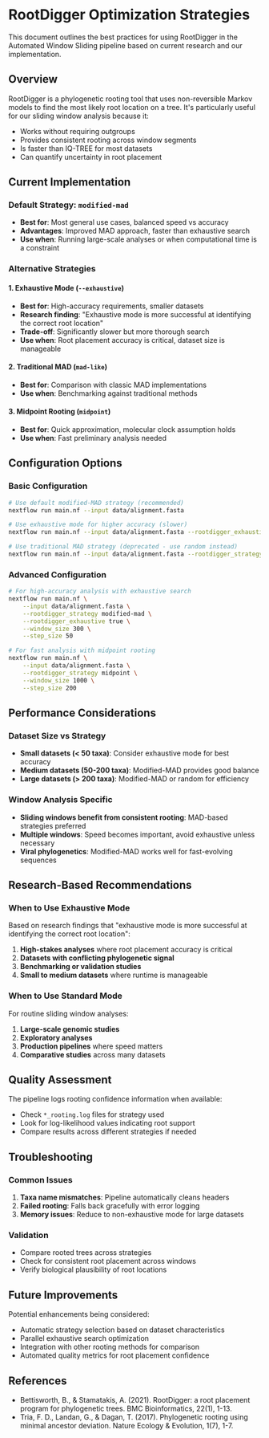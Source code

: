 # RootDigger Optimization Strategies

This document outlines the best practices for using RootDigger in the Automated Window Sliding pipeline based on current research and our implementation.

## Overview

RootDigger is a phylogenetic rooting tool that uses non-reversible Markov models to find the most likely root location on a tree. It's particularly useful for our sliding window analysis because it:

- Works without requiring outgroups
- Provides consistent rooting across window segments
- Is faster than IQ-TREE for most datasets
- Can quantify uncertainty in root placement

## Current Implementation

### Default Strategy: `modified-mad`
- **Best for**: Most general use cases, balanced speed vs accuracy
- **Advantages**: Improved MAD approach, faster than exhaustive search
- **Use when**: Running large-scale analyses or when computational time is a constraint

### Alternative Strategies

#### 1. Exhaustive Mode (`--exhaustive`)
- **Best for**: High-accuracy requirements, smaller datasets
- **Research finding**: "Exhaustive mode is more successful at identifying the correct root location"
- **Trade-off**: Significantly slower but more thorough search
- **Use when**: Root placement accuracy is critical, dataset size is manageable

#### 2. Traditional MAD (`mad-like`)
- **Best for**: Comparison with classic MAD implementations
- **Use when**: Benchmarking against traditional methods

#### 3. Midpoint Rooting (`midpoint`)
- **Best for**: Quick approximation, molecular clock assumption holds
- **Use when**: Fast preliminary analysis needed

## Configuration Options

### Basic Configuration
```bash
# Use default modified-MAD strategy (recommended)
nextflow run main.nf --input data/alignment.fasta

# Use exhaustive mode for higher accuracy (slower)
nextflow run main.nf --input data/alignment.fasta --rootdigger_exhaustive true

# Use traditional MAD strategy (deprecated - use random instead)
nextflow run main.nf --input data/alignment.fasta --rootdigger_strategy random
```

### Advanced Configuration
```bash
# For high-accuracy analysis with exhaustive search
nextflow run main.nf \
    --input data/alignment.fasta \
    --rootdigger_strategy modified-mad \
    --rootdigger_exhaustive true \
    --window_size 300 \
    --step_size 50

# For fast analysis with midpoint rooting
nextflow run main.nf \
    --input data/alignment.fasta \
    --rootdigger_strategy midpoint \
    --window_size 1000 \
    --step_size 200
```

## Performance Considerations

### Dataset Size vs Strategy
- **Small datasets (< 50 taxa)**: Consider exhaustive mode for best accuracy
- **Medium datasets (50-200 taxa)**: Modified-MAD provides good balance
- **Large datasets (> 200 taxa)**: Modified-MAD or random for efficiency

### Window Analysis Specific
- **Sliding windows benefit from consistent rooting**: MAD-based strategies preferred
- **Multiple windows**: Speed becomes important, avoid exhaustive unless necessary
- **Viral phylogenetics**: Modified-MAD works well for fast-evolving sequences

## Research-Based Recommendations

### When to Use Exhaustive Mode
Based on research findings that "exhaustive mode is more successful at identifying the correct root location":

1. **High-stakes analyses** where root placement accuracy is critical
2. **Datasets with conflicting phylogenetic signal**
3. **Benchmarking or validation studies**
4. **Small to medium datasets** where runtime is manageable

### When to Use Standard Mode
For routine sliding window analyses:

1. **Large-scale genomic studies**
2. **Exploratory analyses**
3. **Production pipelines** where speed matters
4. **Comparative studies** across many datasets

## Quality Assessment

The pipeline logs rooting confidence information when available:
- Check `*_rooting.log` files for strategy used
- Look for log-likelihood values indicating root support
- Compare results across different strategies if needed

## Troubleshooting

### Common Issues
1. **Taxa name mismatches**: Pipeline automatically cleans headers
2. **Failed rooting**: Falls back gracefully with error logging
3. **Memory issues**: Reduce to non-exhaustive mode for large datasets

### Validation
- Compare rooted trees across strategies
- Check for consistent root placement across windows
- Verify biological plausibility of root locations

## Future Improvements

Potential enhancements being considered:
- Automatic strategy selection based on dataset characteristics
- Parallel exhaustive search optimization
- Integration with other rooting methods for comparison
- Automated quality metrics for root placement confidence

## References

- Bettisworth, B., & Stamatakis, A. (2021). RootDigger: a root placement program for phylogenetic trees. BMC Bioinformatics, 22(1), 1-13.
- Tria, F. D., Landan, G., & Dagan, T. (2017). Phylogenetic rooting using minimal ancestor deviation. Nature Ecology & Evolution, 1(7), 1-7.
